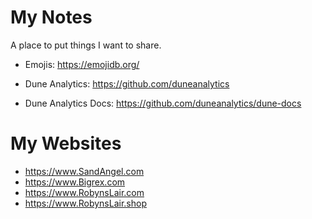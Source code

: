 # My Notes

A place to put things I want to share.

- Emojis: https://emojidb.org/

- Dune Analytics: https://github.com/duneanalytics
- Dune Analytics Docs: https://github.com/duneanalytics/dune-docs

# My Websites

- https://www.SandAngel.com
- https://www.Bigrex.com
- https://www.RobynsLair.com
- https://www.RobynsLair.shop
